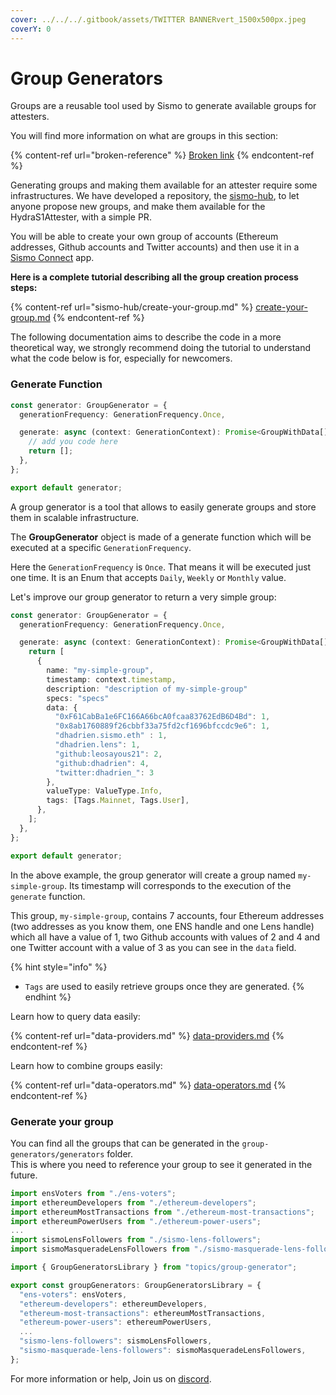 ```yaml
---
cover: ../../../.gitbook/assets/TWITTER BANNERvert_1500x500px.jpeg
coverY: 0
---
```


# Group Generators

Groups are a reusable tool used by Sismo to generate available groups for attesters.

You will find more information on what are groups in this section:

{% content-ref url="broken-reference" %}
[Broken link](broken-reference)
{% endcontent-ref %}

Generating groups and making them available for an attester require some infrastructures. We have developed a repository, the [sismo-hub](https://github.com/sismo-core/sismo-hub), to let anyone propose new groups, and make them available for the HydraS1Attester, with a simple PR.

You will be able to create your own group of accounts (Ethereum addresses, Github accounts and Twitter accounts) and then use it in a [Sismo Connect](../../../welcome-to-sismo/what-is-sismo-connect.md) app.

**Here is a complete tutorial describing all the group creation process steps:**

{% content-ref url="sismo-hub/create-your-group.md" %}
[create-your-group.md](sismo-hub/create-your-group.md)
{% endcontent-ref %}

The following documentation aims to describe the code in a more theoretical way, we strongly recommend doing the tutorial to understand what the code below is for, especially for newcomers.

### Generate Function

```typescript
const generator: GroupGenerator = {
  generationFrequency: GenerationFrequency.Once,

  generate: async (context: GenerationContext): Promise<GroupWithData[]> => {
    // add you code here
    return [];
  },
};

export default generator;
```

A group generator is a tool that allows to easily generate groups and store them in scalable infrastructure.&#x20;

The **GroupGenerator** object is made of a generate function which will be executed at a specific `GenerationFrequency`.

Here the `GenerationFrequency` is `Once`. That means it will be executed just one time. It is an Enum that accepts `Daily`, `Weekly` or `Monthly` value.

Let's improve our group generator to return a very simple group:

```typescript
const generator: GroupGenerator = {
  generationFrequency: GenerationFrequency.Once,

  generate: async (context: GenerationContext): Promise<GroupWithData[]> => {
    return [
      {
        name: "my-simple-group",
        timestamp: context.timestamp,
        description: "description of my-simple-group"
        specs: "specs"
        data: {
          "0xF61CabBa1e6FC166A66bcA0fcaa83762EdB6D4Bd": 1,
          "0x8ab1760889f26cbbf33a75fd2cf1696bfccdc9e6": 1,
          "dhadrien.sismo.eth" : 1,
          "dhadrien.lens": 1,
          "github:leosayous21": 2,
          "github:dhadrien": 4,
          "twitter:dhadrien_": 3
        },
        valueType: ValueType.Info,
        tags: [Tags.Mainnet, Tags.User],
      },
    ];
  },
};

export default generator;
```

In the above example, the group generator will create a group named `my-simple-group`. Its timestamp will corresponds to the execution of the `generate` function.

This group, `my-simple-group`, contains 7 accounts, four Ethereum addresses (two addresses as you know them, one ENS handle and one Lens handle) which all have a value of 1, two Github accounts with values of 2 and 4 and one Twitter account with a value of 3 as you can see in the `data` field.

{% hint style="info" %}
* `Tags` are used to easily retrieve groups once they are generated.
{% endhint %}

Learn how to query data easily:

{% content-ref url="data-providers.md" %}
[data-providers.md](data-providers.md)
{% endcontent-ref %}

Learn how to combine groups easily:

{% content-ref url="data-operators.md" %}
[data-operators.md](data-operators.md)
{% endcontent-ref %}

### Generate your group

You can find all the groups that can be generated in the `group-generators/generators` folder.\
This is where you need to reference your group to see it generated in the future.

```typescript
import ensVoters from "./ens-voters";
import ethereumDevelopers from "./ethereum-developers";
import ethereumMostTransactions from "./ethereum-most-transactions";
import ethereumPowerUsers from "./ethereum-power-users";
...
import sismoLensFollowers from "./sismo-lens-followers";
import sismoMasqueradeLensFollowers from "./sismo-masquerade-lens-followers";

import { GroupGeneratorsLibrary } from "topics/group-generator";

export const groupGenerators: GroupGeneratorsLibrary = {
  "ens-voters": ensVoters,
  "ethereum-developers": ethereumDevelopers,
  "ethereum-most-transactions": ethereumMostTransactions,
  "ethereum-power-users": ethereumPowerUsers,
  ...
  "sismo-lens-followers": sismoLensFollowers,
  "sismo-masquerade-lens-followers": sismoMasqueradeLensFollowers,
};
```

For more information or help, Join us on [discord](https://discord.gg/xKTMeRUX6u).
